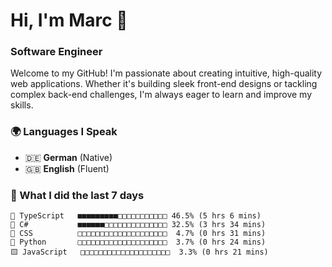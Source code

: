 # Hi, I'm Marc 👋 
### Software Engineer

Welcome to my GitHub! I'm passionate about creating intuitive, high-quality web applications. Whether it's building sleek front-end designs or tackling complex back-end challenges, I'm always eager to learn and improve my skills.  

### 🌍 Languages I Speak  
- 🇩🇪 **German** (Native)  
- 🇬🇧 **English** (Fluent)

### 🤯 What I did the last 7 days

```
🔷 TypeScript   ■■■■■■■■■□□□□□□□□□□□ 46.5% (5 hrs 6 mins)
🔷 C#           ■■■■■■□□□□□□□□□□□□□□ 32.5% (3 hrs 34 mins)
🎨 CSS          □□□□□□□□□□□□□□□□□□□□  4.7% (0 hrs 31 mins)
🐍 Python       □□□□□□□□□□□□□□□□□□□□  3.7% (0 hrs 24 mins)
🟨 JavaScript   □□□□□□□□□□□□□□□□□□□□  3.3% (0 hrs 21 mins)
```